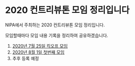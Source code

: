 # 2020 컨트리뷰톤 모임 정리입니다

NIPA에서 주최하는 2020 컨트리뷰톤 모임 정리입니다.

모임할때마다 모임 내용 기록을 정리하여 공유하겠습니다.

1. [2020년 7월 25일 킥오프 모임](./20200725/README.md)
2. [2020년 8월 1일 첫번째 모임](./20200801/README.md)
3. 추후 등록 예정